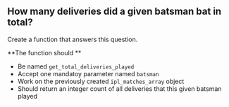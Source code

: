 ## How many deliveries did a given batsman bat in total?

Create a function that answers this question.

**The function should **
- Be named `get_total_deliveries_played`
- Accept one mandatoy parameter named `batsman`
- Work on the previously created `ipl_matches_array` object
- Should return an integer count of all deliveries that this given batsman played